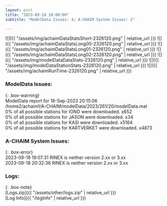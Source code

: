 ```yaml
---
layout: post
title: "2023-09-18 20:00:00"
subtitle: "ModelData Issues: 4; A-CHAIM System Issues: 2"

---
```


![]({{ "/assets/img/achaimDataStatsShort-2326120.png" | relative_url }})
![]({{ "/assets/img/achaimDataStatsLong00-2326120.png" | relative_url }})
![]({{ "/assets/img/achaimDataStatsLong01-2326120.png" | relative_url }})
![]({{ "/assets/img/achaimDataStatsLong02-2326120.png" | relative_url }})
![]({{ "/assets/img/modelDataDataStats-2326120.png" | relative_url }})
![]({{ "/assets/img/modelDataStationStats-2326120.png" | relative_url }})
![]({{ "/assets/img/achaimRunTime-2326120.png" | relative_url }})


### ModelData Issues:  
  
{: .box-warning}  
 ModelData report for 18-Sep-2023 20:15:06   
 /home2/achaim1/A-CHAIM/modelData/2023/261/20/modelData.mat   
 0% of all possible stations for IONO were downloaded. x652   
 0% of all possible stations for JASON were downloaded. x34   
 0% of all possible stations for KASI were downloaded. x5164   
 0% of all possible stations for KARTVERKET were downloaded. x4873   
  
### A-CHAIM System Issues:  
  
{: .box-error}  
2023-09-18 19:07:31 RINEX is neither version 2.xx or 3.xx  
2023-09-18 20:32:36 RINEX is neither version 2.xx or 3.xx  

### Logs:  
  
{: .box-note}  
[Logs.zip]({{ "/assets/other/logs.zip" | relative_url }})  
[Log Info]({{ "/logInfo" | relative_url }})  
